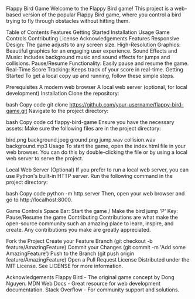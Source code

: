 Flappy Bird Game
Welcome to the Flappy Bird game! This project is a web-based version of the popular Flappy Bird game, where you control a bird trying to fly through obstacles without hitting them.

Table of Contents
Features
Getting Started
Installation
Usage
Game Controls
Contributing
License
Acknowledgements
Features
Responsive Design: The game adjusts to any screen size.
High-Resolution Graphics: Beautiful graphics for an engaging user experience.
Sound Effects and Music: Includes background music and sound effects for jumps and collisions.
Pause/Resume Functionality: Easily pause and resume the game.
Real-Time Score Tracking: Keeps track of your score in real-time.
Getting Started
To get a local copy up and running, follow these simple steps.

Prerequisites
A modern web browser
A local web server (optional, for local development)
Installation
Clone the repository:

bash
Copy code
git clone https://github.com/your-username/flappy-bird-game.git
Navigate to the project directory:

bash
Copy code
cd flappy-bird-game
Ensure you have the necessary assets:
Make sure the following files are in the project directory:

bird.png
background.jpeg
ground.png
jump.wav
collision.wav
background.mp3
Usage
To start the game, open the index.html file in your web browser. You can do this by double-clicking the file or by using a local web server to serve the project.

Local Web Server (Optional)
If you prefer to run a local web server, you can use Python's built-in HTTP server. Run the following command in the project directory:

bash
Copy code
python -m http.server
Then, open your web browser and go to http://localhost:8000.

Game Controls
Space Bar: Start the game / Make the bird jump
'P' Key: Pause/Resume the game
Contributing
Contributions are what make the open-source community such an amazing place to learn, inspire, and create. Any contributions you make are greatly appreciated.

Fork the Project
Create your Feature Branch (git checkout -b feature/AmazingFeature)
Commit your Changes (git commit -m 'Add some AmazingFeature')
Push to the Branch (git push origin feature/AmazingFeature)
Open a Pull Request
License
Distributed under the MIT License. See LICENSE for more information.

Acknowledgements
Flappy Bird - The original game concept by Dong Nguyen.
MDN Web Docs - Great resource for web development documentation.
Stack Overflow - For community support and solutions.
